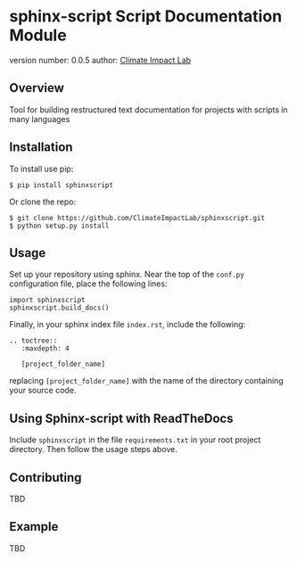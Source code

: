 sphinx-script Script Documentation Module
=========================================

version number: 0.0.5
author: [Climate Impact Lab](http://impactlab.org)

Overview
--------

Tool for building restructured text documentation for projects with scripts in many languages

Installation
------------

To install use pip:

    $ pip install sphinxscript


Or clone the repo:

    $ git clone https://github.com/ClimateImpactLab/sphinxscript.git
    $ python setup.py install

Usage
-----

Set up your repository using sphinx. Near the top of the `conf.py` configuration 
file, place the following lines:

    
    import sphinxscript
    sphinxscript.build_docs()

Finally, in your sphinx index file `index.rst`, include the following:

    .. toctree::
       :maxdepth: 4

       [project_folder_name]

replacing `[project_folder_name]` with the name of the directory containing your 
source code.


Using Sphinx-script with ReadTheDocs
------------------------------------

Include `sphinxscript` in the file `requirements.txt` in your root project 
directory. Then follow the usage steps above.


    
Contributing
------------

TBD

Example
-------

TBD
